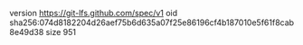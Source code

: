 version https://git-lfs.github.com/spec/v1
oid sha256:074d8182204d26aef75b6d635a07f25e86196cf4b187010e5f61f8cab8e49d38
size 951
